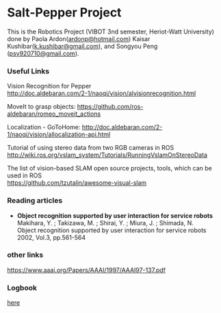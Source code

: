 # Salt-Pepper Project 
This is the Robotics Project (VIBOT 3nd semester, Heriot-Watt University) done by Paola Ardon(ardonp@hotmail.com) Kaisar Kushibar(k.kushibar@gmail.com), and Songyou Peng (psy920710@gmail.com). 

### Useful Links
Vision Recognition for Pepper <br />
http://doc.aldebaran.com/2-1/naoqi/vision/alvisionrecognition.html

MoveIt to grasp objects:
https://github.com/ros-aldebaran/romeo_moveit_actions

Localization - GoToHome:
http://doc.aldebaran.com/2-1/naoqi/vision/allocalization-api.html

Tutorial of using stereo data from two RGB cameras in ROS <br />
http://wiki.ros.org/vslam_system/Tutorials/RunningVslamOnStereoData

The list of vision-based SLAM open source projects, tools, which can be used in ROS <br />
https://github.com/tzutalin/awesome-visual-slam


### Reading articles
* **Object recognition supported by user interaction for service robots** <br /> Makihara, Y. ; Takizawa, M. ; Shirai, Y. ; Miura, J. ; Shimada, N. <br /> Object recognition supported by user interaction for service robots 2002, Vol.3, pp.561-564

### other links
https://www.aaai.org/Papers/AAAI/1997/AAAI97-137.pdf

### Logbook
[here]


[here]: <https://www.overleaf.com/6504894skysnw>
